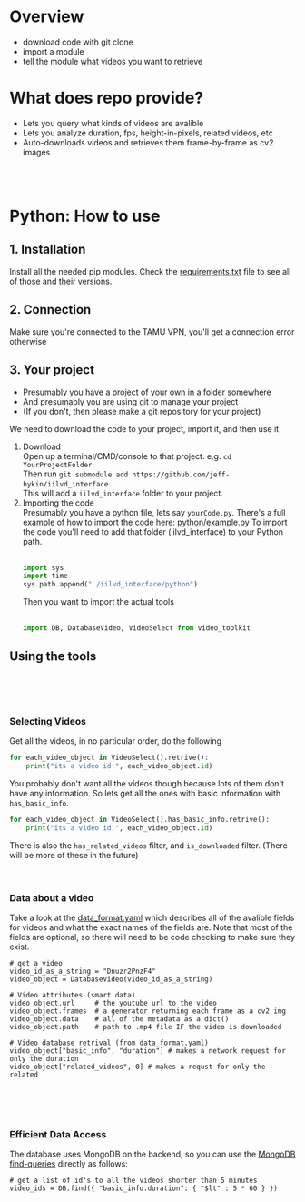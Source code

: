
# Overview
- download code with git clone 
- import a module
- tell the module what videos you want to retrieve

# What does repo provide?
- Lets you query what kinds of videos are avalible
- Lets you analyze duration, fps, height-in-pixels, related videos, etc
- Auto-downloads videos and retrieves them frame-by-frame as cv2 images

<br><br>

# Python: How to use

## 1. Installation
Install all the needed pip modules. Check the [requirements.txt](https://github.com/jeff-hykin/iilvd_interface/blob/51b78bad14b93b6b2801d36a6a5890d5fdaeb08b/requirements.txt#L20) file to see all of those and their versions.

## 2. Connection
Make sure you're connected to the TAMU VPN, you'll get a connection error otherwise

## 3. Your project
- Presumably you have a project of your own in a folder somewhere
- And presumably you are using git to manage your project
- (If you don't, then please make a git repository for your project) 

We need to download the code to your project, import it, and then use it
1. Download <br>
Open up a terminal/CMD/console to that project. e.g. `cd YourProjectFolder`<br> 
Then run `git submodule add https://github.com/jeff-hykin/iilvd_interface`.<br>
This will add a `iilvd_interface` folder to your project.
2. Importing the code<br>
Presumably you have a python file, lets say `yourCode.py`. There's a full example of how to import the code here: [python/example.py](https://github.com/jeff-hykin/iilvd_interface/blob/51b78bad14b93b6b2801d36a6a5890d5fdaeb08b/python/example.py#L4) To import the code you'll need to add that folder (iilvd_interface) to your Python path.<br><br>
   ```python
   import sys
   import time
   sys.path.append("./iilvd_interface/python")
   ```
   Then you want to import the actual tools<br><br>
   ```python
   import DB, DatabaseVideo, VideoSelect from video_toolkit
   ```
## Using the tools
<br><br><br>
### Selecting Videos
Get all the videos, in no particular order, do the following
```python
for each_video_object in VideoSelect().retrive():
    print("its a video id:", each_video_object.id)
``` 
You probably don't want all the videos though because lots of them don't have any information. So lets get all the ones with basic information with `has_basic_info`.

```python
for each_video_object in VideoSelect().has_basic_info.retrive():
    print("its a video id:", each_video_object.id) 
```

There is also the `has_related_videos` filter, and `is_downloaded` filter. (There will be more of these in the future)
<br><br><br>
### Data about a video

Take a look at the [data_format.yaml](https://github.com/jeff-hykin/iilvd_interface/blob/51b78bad14b93b6b2801d36a6a5890d5fdaeb08b/data_format.yaml#L4) which describes all of the avalible fields for videos and what the exact names of the fields are. Note that most of the fields are optional, so there will need to be code checking to make sure they exist.

```
# get a video
video_id_as_a_string = "Dnuzr2PnzF4"
video_object = DatabaseVideo(video_id_as_a_string)

# Video attributes (smart data)
video_object.url     # the youtube url to the video
video_object.frames  # a generator returning each frame as a cv2 img
video_object.data    # all of the metadata as a dict()
video_object.path    # path to .mp4 file IF the video is downloaded

# Video database retrival (from data_format.yaml)
video_object["basic_info", "duration"] # makes a network request for only the duration
video_object["related_videos", 0] # makes a requst for only the related
```
<br><br><br>
### Efficient Data Access

The database uses MongoDB on the backend, so you can use the [MongoDB find-queries](https://docs.mongodb.com/manual/reference/operator/query/) directly as follows:
```
# get a list of id's to all the videos shorter than 5 minutes
video_ids = DB.find({ "basic_info.duration": { "$lt" : 5 * 60 } })
``` 




